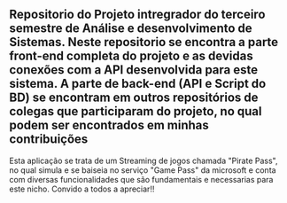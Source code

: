 Repositorio do Projeto intregrador do terceiro semestre de Análise e desenvolvimento de Sistemas.
Neste repositorio se encontra a parte front-end completa do projeto e as devidas conexões com a API desenvolvida para este sistema.
A parte de back-end (API e Script do BD) se encontram em outros repositórios de colegas que participaram do projeto, no qual podem ser encontrados em minhas contribuições
------------------------------------------------------------------------------------------------------------------------------------------------------------------------------------------------------------------------------------------------------------
Esta aplicação se trata de um Streaming de jogos chamada "Pirate Pass", no qual simula e se baiseia no serviço "Game Pass" da microsoft e conta com diversas funcionalidades que são fundamentais e necessarias para este nicho. Convido a todos a apreciar!!
